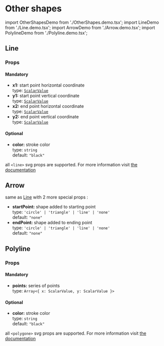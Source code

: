 # Other shapes

import OtherShapesDemo from './OtherShapes.demo.tsx';
import LineDemo from './Line.demo.tsx';
import ArrowDemo from './Arrow.demo.tsx';
import PolylineDemo from './Polyline.demo.tsx';

<OtherShapesDemo/>

## Line

<LineDemo/>

### Props

#### Mandatory

- **x1:** start point horizontal coordinate<br />
  type: [`ScalarValue`](../500_types/scalarValue.md)<br/>
- **y1:** start point vertical coordinate<br />
  type: [`ScalarValue`](../500_types/scalarValue.md)<br/>
- **x2:** end point horizontal coordinate<br />
  type: [`ScalarValue`](../500_types/scalarValue.md)<br/>
- **y2:** end point vertical coordinate<br />
  type: [`ScalarValue`](../500_types/scalarValue.md)<br/>

#### Optional

- **color:** stroke color<br />
  type: `string`<br/>
  default: `"black"`

all `<line>` svg props are supported. For more information visit [the documentation](https://developer.mozilla.org/en-US/docs/Web/SVG/Element/line)

## Arrow

<ArrowDemo/>

same as [Line](./300_otherShapes.md#line) with 2 more special props :

- **startPoint:** shape added to starting point<br />
  type: `'circle' | 'triangle' | 'line' | 'none'`<br/>
  default: `"none"`
- **endPoint:** shape added to ending point<br />
  type: `'circle' | 'triangle' | 'line' | 'none'`<br/>
  default: `"none"`

## Polyline

<PolylineDemo/>

### Props

#### Mandatory

- **points:** series of points<br />
  type: `Array<{ x: ScalarValue, y: ScalarValue }>`<br/>

#### Optional

- **color:** stroke color<br />
  type: `string`<br/>
  default: `"black"`

all `<polygone>` svg props are supported. For more information visit [the documentation](https://developer.mozilla.org/en-US/docs/Web/SVG/Element/polygone)
